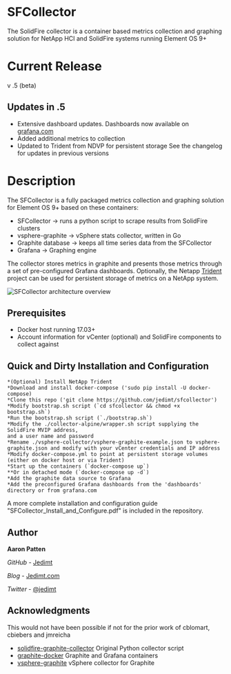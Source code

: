 # SFCollector

The SolidFire collector is a container based metrics collection and graphing solution for NetApp HCI and SolidFire systems running Element OS 9+

# Current Release
v .5 (beta)

## Updates in .5
* Extensive dashboard updates. Dashboards now available on [grafana.com](https://grafana.com/dashboards?search=HCI)
* Added additional metrics to collection
* Updated to Trident from NDVP for persistent storage 
See the changelog for updates in previous versions

# Description
The SFCollector is a fully packaged metrics collection and graphing solution for Element OS 9+ based on these containers: 
* SFCollector -> runs a python script to scrape results from SolidFire clusters 
* vsphere-graphite -> vSphere stats collector, written in Go
* Graphite database -> keeps all time series data from the SFCollector
* Grafana -> Graphing engine

The collector stores metrics in graphite and presents those metrics through a set of pre-configured Grafana dashboards.  Optionally, the Netapp [Trident](https://netapp.io/2018/01/26/one-container-integration/) project can be used for persistent storage of metrics on a NetApp system.

![SFCollector architecture overview](http://www.jedimt.com/wp-content/uploads/2017/09/sfcollector-overview.jpeg)

## Prerequisites
* Docker host running 17.03+ 
* Account information for vCenter (optional) and SolidFire components to collect against 

## Quick and Dirty Installation and Configuration

```
*(Optional) Install NetApp Trident
*Download and install docker-compose ('sudo pip install -U docker-compose)
*Clone this repo ('git clone https://github.com/jedimt/sfcollector')
*Modify bootstrap.sh script (`cd sfcollector && chmod +x bootstrap.sh`)
*Run the bootstrap.sh script (`./bootstrap.sh`)
*Modify the ./collector-alpine/wrapper.sh script supplying the SolidFire MVIP address,
and a user name and password
*Rename ./vsphere-collector/vsphere-graphite-example.json to vsphere-graphite.json and modify with your vCenter credentials and IP address 
*Modify docker-compose.yml to point at persistent storage volumes (either on docker host or via Trident)  
*Start up the containers (`docker-compose up`)
**Or in detached mode (`docker-compose up -d`)
*Add the graphite data source to Grafana
*Add the preconfigured Grafana dashboards from the 'dashboards' directory or from grafana.com
```

A more complete installation and configuration guide "SFCollector_Install_and_Configure.pdf" is included in the repository.

## Author

**Aaron Patten**

*GitHub* - [Jedimt](https://github.com/jedimt)

*Blog* - [Jedimt.com](http://jedimt.com)

*Twitter* - [@jedimt](https://twitter.com/jedimt)

## Acknowledgments

This would not have been possible if not for the prior work of cblomart, cbiebers and jmreicha
* [solidfire-graphite-collector](https://github.com/cbiebers/solidfire-graphite-collector) Original Python collector script 
* [graphite-docker](https://github.com/jmreicha/graphite-docker) Graphite and Grafana containers
* [vsphere-graphite](https://github.com/cblomart/vsphere-graphite) vSphere collector for Graphite
